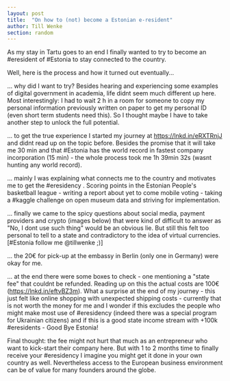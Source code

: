 ```yaml
---
layout: post
title:  "On how to (not) become a Estonian e-resident"
author: Till Wenke
section: random
---
```


As my stay in Tartu goes to an end I finally wanted to try to become an #eresident of #Estonia to stay connected to the country.


Well, here is the process and how it turned out eventually...


... why did I want to try? Besides hearing and experiencing some examples of digital government in academia, life didnt seem much different up here. Most interestingly: I had to wait 2 h in a room for someone to copy my personal information previously written on paper to get my personal ID (even short term students need this). So I thought maybe I have to take another step to unlock the full potential.

... to get the true experience I started my journey at https://lnkd.in/eRXTRnjJ and didnt read up on the topic before. Besides the promise that it will take me 30 min and that #Estonia has the world record in fastest company incorporation (15 min) - the whole process took me 1h 39min 32s (wasnt hunting any world record).

... mainly I was explaining what connects me to the country and motivates me to get the #eresidency . Scoring points in the Estonian People's basketball league - writing a report about yet to come mobile voting - taking a #kaggle challenge on open museum data and striving for implementation.

... finally we came to the spicy questions about social media, payment providers and crypto (images below) that were kind of difficult to answer as "No, I dont use such thing" would be an obvious lie. But still this felt too personal to tell to a state and contradictory to the idea of virtual currencies. [#Estonia follow me @tillwenke ;)]

... the 20€ for pick-up at the embassy in Berlin (only one in Germany) were okay for me.

... at the end there were some boxes to check - one mentioning a "state fee" that couldnt be refunded. Reading up on this the actual costs are 100€ (https://lnkd.in/eftvBZ3m). What a surprise at the end of my journey - this just felt like online shopping with unexpected shipping costs - currently that is not worth the money for me and I wonder if this excludes the people who might make most use of #eresidency (indeed there was a special program for Ukrainian citizens) and if this is a good state income stream with +100k #eresidents - Good Bye Estonia!

Final thought: the fee might not hurt that much as an entrepreneur who want to kick-start their company here. But with 1 to 2 months time to finally receive your #eresidency I imagine you might get it done in your own country as well. Nevertheless access to the European business environment can be of value for many founders around the globe.
